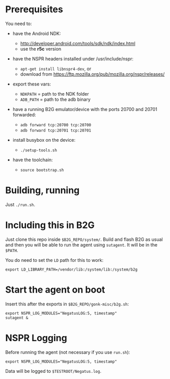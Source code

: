 # Prerequisites

You need to:

* have the Android NDK:
    * http://developer.android.com/tools/sdk/ndk/index.html
    * use the **r5c** version

* have the NSPR headers installed under /usr/include/nspr:
    * `apt-get install libnspr4-dev`, or
    * download from https://ftp.mozilla.org/pub/mozilla.org/nspr/releases/

* export these vars:
    * `NDKPATH` = path to the NDK folder
    * `ADB_PATH` = path to the adb binary

* have a running B2G emulator/device with the ports 20700 and 20701 forwarded:
    * `adb forward tcp:20700 tcp:20700`
    * `adb forward tcp:20701 tcp:20701`

* install busybox on the device:
    * `./setup-tools.sh`

* have the toolchain:
    * `source bootstrap.sh`

# Building, running

Just `./run.sh`.

# Including this in B2G

Just clone this repo inside `$B2G_REPO/system/`. Build and flash B2G as usual
and then you will be able to run the agent using `sutagent`. It will be
in the `$PATH`.

You do need to set the `LD` path for this to work:

    export LD_LIBRARY_PATH=/vendor/lib:/system/lib:/system/b2g

# Start the agent on boot

Insert this after the exports in `$B2G_REPO/gonk-misc/b2g.sh`:

    export NSPR_LOG_MODULES="NegatusLOG:5, timestamp"
    sutagent &

# NSPR Logging
Before running the agent (not necessary if you use `run.sh`):

`export NSPR_LOG_MODULES="NegatusLOG:5, timestamp"`

Data will be logged to `$TESTROOT/Negatus.log`.
